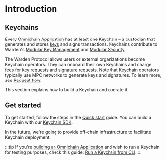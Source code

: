 ﻿---
sidebar_position: 1
---

# Introduction

## Keychains

Every [Omnichain Application](/learn/glossary#omnichain-application) has at least one Keychain – a custodian that generates and stores [keys](/learn/glossary#key) and signs transactions. Keychains contribute to Warden's [Modular Key Management](/learn/glossary#modular-key-management) and [Modular Security](/learn/glossary#modular-security).

The Warden Protocol allows users or external organizations become Keychain operators. They can onboard their own Keychains and charge fees for [key requests](/learn/glossary#key-request) and [signature requests](/learn/glossary#signature-request). Note that Keychain operators typically use MPC networks to generate keys and signatures. To learn more, see [Request flow](/learn/request-flow).

This section explains how to build a Keychain and operate it.

## Get started

To get started, follow the steps in the [Quick start](quick-start) guide. You can build a Keychain with our [Keychain SDK](sdk/keychain-sdk).

In the future, we're going to provide off-chain infrastructure to facilitate Keychain deployment.

:::tip
If you're [building an Omnichain Application](/build-an-app/introduction) and wish to run a Keychain for testing purposes, check this guide: [Run a Keychain from CLI](/build-an-app/test/run-a-keychain-from-cli).
:::
